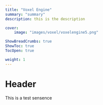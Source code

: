 ```yaml
---
title: "Voxel Engine"
summary: "summary"
description: this is the description

cover:
    image: "images/voxel/voxelengine5.png"

ShowBreadCrumbs: true
ShowToc: true
TocOpen: true

weight: 1
---
```


# Header

This is a test sensence